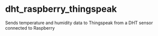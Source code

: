 # dht_raspberry_thingspeak
Sends temperature and humidity data to Thingspeak from a DHT sensor connected to Raspberry
